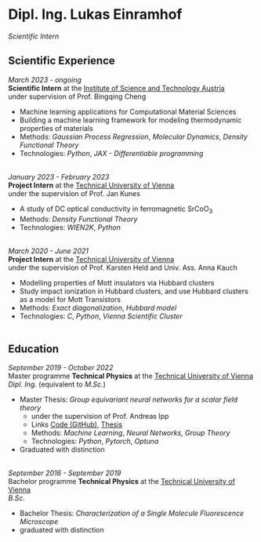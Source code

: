 # Dipl. Ing. Lukas Einramhof

*Scientific Intern*

## Scientific Experience

*March 2023 - ongoing* <br>
**Scientific Intern** at the [Institute of Science and Technology Austria](https://ista.ac.at/home)  <br>
under supervision of Prof. Bingqing Cheng <br>
- Machine learning applications for Computational Material Sciences
- Building a machine learning framework for modeling thermodynamic properties of materials
- Methods: *Gaussian Process Regression*, *Molecular Dynamics*, *Density Functional Theory*
- Technologies: *Python*, *JAX - Differentiable programming*
<br><br>

*January 2023 - February 2023* <br>
**Project Intern** at the [Technical University of Vienna](https://www.tuwien.at/) <br>
under the supervision of Prof. Jan Kunes <br>
- A study of DC optical conductivity in ferromagnetic SrCoO<sub>3</sub>
- Methods: *Density Functional Theory*
- Technologies: *WIEN2K*, *Python*
<br><br>

*March 2020 - June 2021* <br>
**Project Intern** at the [Technical University of Vienna](https://www.tuwien.at/) <br>
under the supervision of Prof. Karsten Held and Univ. Ass. Anna Kauch <br>
- Modelling properties of Mott insulators via Hubbard clusters
- Study impact ionization in Hubbard clusters, and use Hubbard clusters as a model for Mott Transistors
- Methods: *Exact diagonalization*, *Hubbard model*
- Technologies: *C*, *Python*, *Vienna Scientific Cluster*
<br><br>

## Education

*September 2019 - October 2022* <br>
Master programme **Technical Physics** at the [Technical University of Vienna](https://www.tuwien.at/) <br>
*Dipl. Ing.* (equivalent to *M.Sc.*) <br>

- Master Thesis: *Group equivariant neural networks for a scalar field theory*
  - under the supervision of Prof. Andreas Ipp
  - Links [Code (GitHub)](https://github.com/LukasEin/scalar_ml_reflection), [Thesis](https://doi.org/10.34726/hss.2022.97866)
  - Methods: *Machine Learning*, *Neural Networks*, *Group Theory*
  - Technologies: *Python*, *Pytorch*, *Optuna*
- Graduated with distinction
<br><br>

*September 2016 - September 2019* <br>
Bachelor programme **Technical Physics** at the [Technical University of Vienna](https://www.tuwien.at/) <br>
*B.Sc.* <br>

- Bachelor Thesis: *Characterization of a Single Molecule Fluorescence Microscope*
- graduated with distinction
<br><br>
